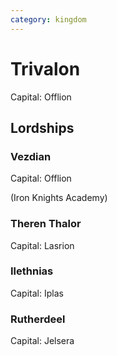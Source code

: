 ```yaml
---
category: kingdom
---
```


# Trivalon
Capital: Offlion

## Lordships

### Vezdian
Capital: Offlion

(Iron Knights Academy)

### Theren Thalor
Capital: Lasrion

### Ilethnias
Capital: Iplas

### Rutherdeel
Capital: Jelsera